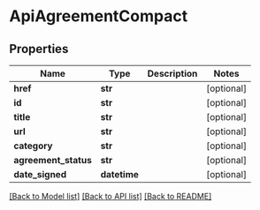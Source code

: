 # ApiAgreementCompact

## Properties
Name | Type | Description | Notes
------------ | ------------- | ------------- | -------------
**href** | **str** |  | [optional] 
**id** | **str** |  | [optional] 
**title** | **str** |  | [optional] 
**url** | **str** |  | [optional] 
**category** | **str** |  | [optional] 
**agreement_status** | **str** |  | [optional] 
**date_signed** | **datetime** |  | [optional] 

[[Back to Model list]](../README.md#documentation-for-models) [[Back to API list]](../README.md#documentation-for-api-endpoints) [[Back to README]](../README.md)

